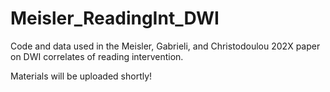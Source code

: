# Meisler_ReadingInt_DWI
Code and data used in the Meisler, Gabrieli, and Christodoulou 202X paper on DWI correlates of reading intervention.

Materials will be uploaded shortly!
